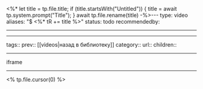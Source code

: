 
<%*
let title = tp.file.title;
if (title.startsWith("Untitled")) {
	title = await tp.system.prompt("Title");
}
await tp.file.rename(title)
-%>---
type: video
aliases: "$ <%* tR += title %>"
status: todo
recommendedby:

---
___
tags::
prev:: [[videos|назад в библиотеку]]
category::
url::
children::
___
iframe
___
<% tp.file.cursor(0) %>

